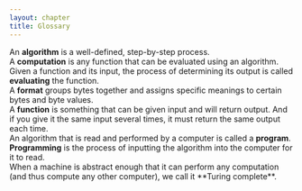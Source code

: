 ```yaml
---
layout: chapter
title: Glossary
---
```


<aside class="definition">
An <strong>algorithm</strong> is a well-defined, step-by-step process.
</aside>

<aside class="definition">
A <strong>computation</strong> is any function that can be evaluated using an
algorithm.
</aside>

<aside class="definition">
Given a function and its input, the process of determining its output is called
<strong>evaluating</strong> the function.
</aside>

<aside class="definition">
A <strong>format</strong> groups bytes together and assigns specific meanings to
certain bytes and byte values.
</aside>

<aside class="definition">
A <strong>function</strong> is something that can be given input and will
return output. And if you give it the same input several times, it must return
the same output each time.
</aside>

<aside class="definition">
An algorithm that is read and performed by a computer is called a
<strong>program</strong>. <strong>Programming</strong> is the process of
inputting the algorithm into the computer for it to read.
</aside>

<aside class="definition">
When a machine is abstract enough that it can perform any computation (and thus
compute any other computer), we call it **Turing complete**.
</aside>
